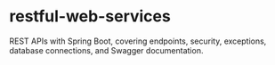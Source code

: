 # restful-web-services
 REST APIs with Spring Boot, covering endpoints, security, exceptions, database connections, and Swagger documentation.
